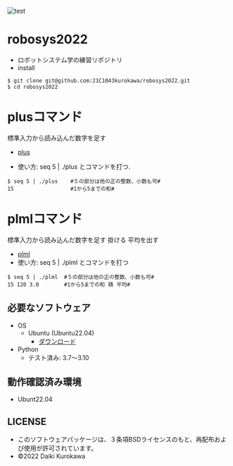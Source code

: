 ![test](https://github.com/21C1043kurokawa/robosys2022/actions/workflows/test.yml/badge.svg)
# robosys2022
* ロボットシステム学の練習リポジトリ
* install
```
$ git clone git@github.com:21C1043kurokawa/robosys2022.git
$ cd robosys2022
```
# plusコマンド
標準入力から読み込んだ数字を足す  

* [plus](https://github.com/21C1043kurokawa/robosys2022/blob/main/plus)

* 使い方:
seq 5 | ./plus
とコマンドを打つ.
```
$ seq 5 | ./plus    #５の部分は他の正の整数、小数も可#
15                  #1から5までの和#
```
# plmlコマンド
標準入力から読み込んだ数字を足す 掛ける 平均を出す
* [plml](https://github.com/21C1043kurokawa/robosys2022/blob/main/plml)
* 使い方:
 seq 5 | ./plml とコマンドを打つ
```
$ seq 5 | ./plml  #５の部分は他の正の整数、小数も可#
15 120 3.0        #1から5までの和 積 平均#
```

## 必要なソフトウェア
* OS
  * Ubuntu (Ubuntu22.04)
    * [ダウンロード](https://jp.ubuntu.com/download)
* Python
  * テスト済み: 3.7〜3.10
## 動作確認済み環境
* Ubunt22.04

## LICENSE
* このソフトウェアパッケージは、３条項BSDライセンスのもと、再配布および使用が許可されています。
* ©2022 Daiki Kurokawa

